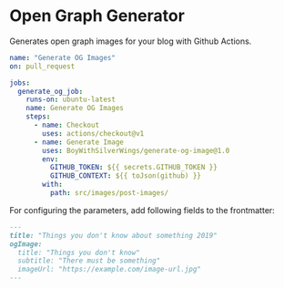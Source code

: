 # Open Graph Generator

Generates open graph images for your blog with Github Actions.

```yml
name: "Generate OG Images"
on: pull_request

jobs:
  generate_og_job:
    runs-on: ubuntu-latest
    name: Generate OG Images
    steps:
      - name: Checkout
        uses: actions/checkout@v1
      - name: Generate Image
        uses: BoyWithSilverWings/generate-og-image@1.0
        env:
          GITHUB_TOKEN: ${{ secrets.GITHUB_TOKEN }}
          GITHUB_CONTEXT: ${{ toJson(github) }}
        with:
          path: src/images/post-images/
```

For configuring the parameters, add following fields to the frontmatter:

```md
---
title: "Things you don't know about something 2019"
ogImage:
  title: "Things you don't know"
  subtitle: "There must be something"
  imageUrl: "https://example.com/image-url.jpg"
---
```
